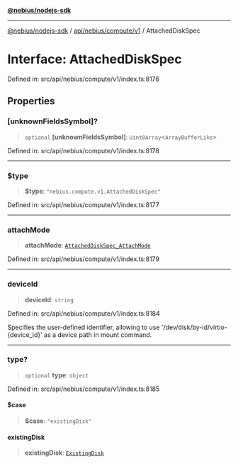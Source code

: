 [**@nebius/nodejs-sdk**](../../../../../README.md)

***

[@nebius/nodejs-sdk](../../../../../README.md) / [api/nebius/compute/v1](../README.md) / AttachedDiskSpec

# Interface: AttachedDiskSpec

Defined in: src/api/nebius/compute/v1/index.ts:8176

## Properties

### \[unknownFieldsSymbol\]?

> `optional` **\[unknownFieldsSymbol\]**: `Uint8Array`\<`ArrayBufferLike`\>

Defined in: src/api/nebius/compute/v1/index.ts:8178

***

### $type

> **$type**: `"nebius.compute.v1.AttachedDiskSpec"`

Defined in: src/api/nebius/compute/v1/index.ts:8177

***

### attachMode

> **attachMode**: [`AttachedDiskSpec_AttachMode`](../type-aliases/AttachedDiskSpec_AttachMode.md)

Defined in: src/api/nebius/compute/v1/index.ts:8179

***

### deviceId

> **deviceId**: `string`

Defined in: src/api/nebius/compute/v1/index.ts:8184

Specifies the user-defined identifier, allowing to use '/dev/disk/by-id/virtio-{device_id}' as a device path in mount command.

***

### type?

> `optional` **type**: `object`

Defined in: src/api/nebius/compute/v1/index.ts:8185

#### $case

> **$case**: `"existingDisk"`

#### existingDisk

> **existingDisk**: [`ExistingDisk`](ExistingDisk.md)
